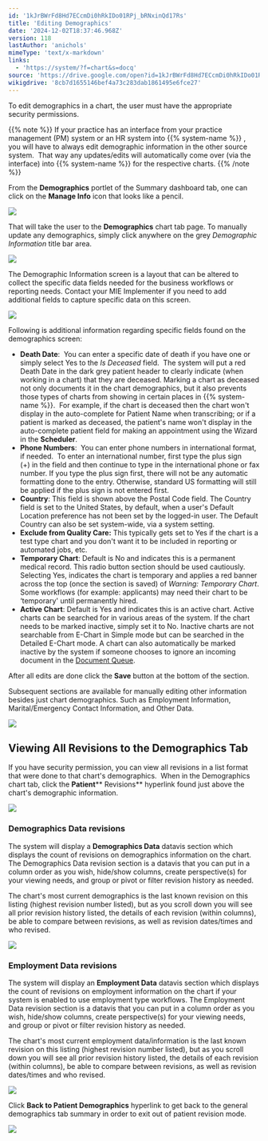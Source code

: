 ```yaml
---
id: '1kJrBWrFd8Hd7ECcmDi0hRkIDo01RPj_bRNxinQd17Rs'
title: 'Editing Demographics'
date: '2024-12-02T18:37:46.968Z'
version: 118
lastAuthor: 'anichols'
mimeType: 'text/x-markdown'
links:
  - 'https://system/?f=chart&s=docq'
source: 'https://drive.google.com/open?id=1kJrBWrFd8Hd7ECcmDi0hRkIDo01RPj_bRNxinQd17Rs'
wikigdrive: '8cb7d1655146bef4a73c283dab1861495e6fce27'
---
```

To edit demographics in a chart, the user must have the appropriate security permissions.

{{% note %}}
If your practice has an interface from your practice management (PM) system or an HR system into {{% system-name %}} , you will have to always edit demographic information in the other source system.  That way any updates/edits will automatically come over (via the interface) into {{% system-name %}} for the respective charts.
{{% /note %}}

From the **Demographics** portlet of the Summary dashboard tab, one can click on the **Manage Info** icon that looks like a pencil.

![](../editing-demographics.assets/7cbcc8fb7aa18a6c581260a72926a1fc.png)

That will take the user to the **Demographics** chart tab page. To manually update any demographics, simply click anywhere on the grey *Demographic Information* title bar area.

![](../editing-demographics.assets/70173554d95c6ae72cbc5ba1a99b969e.png)

The Demographic Information screen is a layout that can be altered to collect the specific data fields needed for the business workflows or reporting needs. Contact your MIE Implementer if you need to add additional fields to capture specific data on this screen.

![](../editing-demographics.assets/0f3c57edb6569c24cadd76fe01a10a8d.png)

Following is additional information regarding specific fields found on the demographics screen:

* <strong>Death Date</strong>:  You can enter a specific date of death if you have one or simply select Yes to the <em>Is Deceased</em> field.  The system will put a red Death Date in the dark grey patient header to clearly indicate (when working in a chart) that they are deceased. Marking a chart as deceased not only documents it in the chart demographics, but it also prevents those types of charts from showing in certain places in {{% system-name %}}.  For example, if the chart is deceased then the chart won't display in the auto-complete for Patient Name when transcribing; or if a patient is marked as deceased, the patient's name won't display in the auto-complete patient field for making an appointment using the Wizard in the <strong>Scheduler</strong>.
* <strong>Phone Numbers</strong>:  You can enter phone numbers in international format, if needed.  To enter an international number, first type the plus sign (+) in the field and then continue to type in the international phone or fax number. If you type the plus sign first, there will not be any automatic formatting done to the entry. Otherwise, standard US formatting will still be applied if the plus sign is not entered first.
* <strong>Country</strong>:<strong></strong> This field is shown above the Postal Code field. The Country field is set to the United States, by default, when a user's Default Location preference has not been set by the logged-in user. The Default Country can also be set system-wide, via a system setting.
* <strong>Exclude from Quality Care:</strong> This typically gets set to Yes if the chart is a test type chart and you don't want it to be included in reporting or automated jobs, etc.
* <strong>Temporary Chart</strong>: Default is No and indicates this is a permanent medical record.  This radio button section should be used cautiously. Selecting Yes, indicates the chart is temporary and applies a red banner across the top (once the section is saved) of <em>Warning: Temporary Chart</em>. Some workflows (for example: applicants) may need their chart to be ‘temporary' until permanently hired.
* <strong>Active Chart</strong>: Default is Yes and indicates this is an active chart.  Active charts can be searched for in various areas of the system. If the chart needs to be marked inactive, simply set it to No. Inactive charts are not searchable from E-Chart in Simple mode but can be searched in the Detailed E-Chart mode. A chart can also automatically be marked inactive by the system if someone chooses to ignore an incoming document in the [Document Queue](https://system/?f=chart&s=docq).

After all edits are done click the **Save** button at the bottom of the section.

Subsequent sections are available for manually editing other information besides just chart demographics.  Such as Employment Information, Marital/Emergency Contact Information, and Other Data.

![](../editing-demographics.assets/ac24c4559d78e4d4cbafa4b67bce327b.png)

## Viewing All Revisions to the Demographics Tab

If you have security permission, you can view all revisions in a list format that were done to that chart's demographics.  When in the Demographics chart tab, click the **Patient**** Revisions** hyperlink found just above the chart's demographic information.

![](../editing-demographics.assets/29843962a40e8a3df036c0906e1ddf61.png)

### Demographics Data revisions

The system will display a **Demographics Data** datavis section which displays the count of revisions on demographics information on the chart.  The Demographics Data revision section is a datavis that you can put in a column order as you wish, hide/show columns, create perspective(s) for your viewing needs, and group or pivot or filter revision history as needed.

The chart's most current demographics is the last known revision on this listing (highest revision number listed), but as you scroll down you will see all prior revision history listed, the details of each revision (within columns), be able to compare between revisions, as well as revision dates/times and who revised.

![](../editing-demographics.assets/dfa3bf7886de4b6e854048ce02cf4d62.png)

### Employment Data revisions

The system will display an **Employment Data** datavis section which displays the count of revisions on employment information on the chart if your system is enabled to use employment type workflows.  The Employment Data revision section is a datavis that you can put in a column order as you wish, hide/show columns, create perspective(s) for your viewing needs, and group or pivot or filter revision history as needed.

The chart's most current employment data/information is the last known revision on this listing (highest revision number listed), but as you scroll down you will see all prior revision history listed, the details of each revision (within columns), be able to compare between revisions, as well as revision dates/times and who revised.

![](../editing-demographics.assets/988c10e6a0884fef23e06f1eaed38187.png)

Click **Back to Patient Demographics** hyperlink to get back to the general demographics tab summary in order to exit out of patient revision mode.

![](../editing-demographics.assets/c0ac3d67f0b00c3bbfaddfe371dda25d.png)
